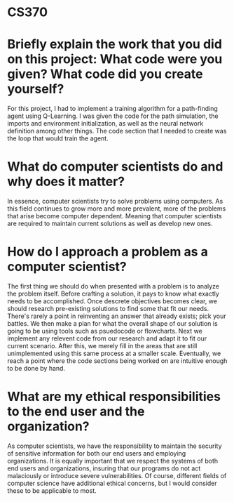 # CS370

# Briefly explain the work that you did on this project: What code were you given? What code did you create yourself?

For this project, I had to implement a training algorithm for a path-finding agent using Q-Learning. I was given the code for the path simulation, the imports and environment initialization, as well as the neural network definition among other things. The code section that I needed to create was the loop that would train the agent.

# What do computer scientists do and why does it matter?

In essence, computer scientists try to solve problems using computers. As this field continues to grow more and more prevalent, more of the problems that arise become computer dependent. Meaning that computer scientists are required to maintain current solutions as well as develop new ones.

# How do I approach a problem as a computer scientist?

The first thing we should do when presented with a problem is to analyze the problem itself. Before crafting a solution, it pays to know what exactly needs to be accomplished. Once descrete objectives becomes clear, we should research pre-existing solutions to find some that fit our needs. There's rarely a point in reinventing an answer that already exists; pick your battles. We then make a plan for what the overall shape of our solution is going to be using tools such as psuedocode or flowcharts. Next we implement any relevent code from our research and adapt it to fit our current scenario. After this, we merely fill in the areas that are still unimplemented using this same process at a smaller scale. Eventually, we reach a point where the code sections being worked on are intuitive enough to be done by hand.

# What are my ethical responsibilities to the end user and the organization?

As computer scientists, we have the responsibility to maintain the security of sensitive information for both our end users and employing organizations. It is equally important that we respect the systems of both end users and organizations, insuring that our programs do not act malaciously or introduce severe vulnerabilities. Of course, different fields of computer science have additional ethical concerns, but I would consider these to be applicable to most.
